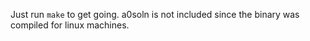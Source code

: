 Just run `make` to get going.
a0soln is not included since the binary
was compiled for linux machines.
